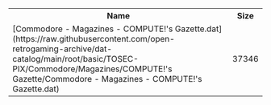 <table>
<tr><th>Name</th><th>Size</th></tr>
<tr><td>
[Commodore - Magazines - COMPUTE!'s Gazette.dat](https://raw.githubusercontent.com/open-retrogaming-archive/dat-catalog/main/root/basic/TOSEC-PIX/Commodore/Magazines/COMPUTE!'s Gazette/Commodore - Magazines - COMPUTE!'s Gazette.dat)
</td><td>37346</td></tr>
</table>
